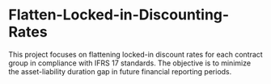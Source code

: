 # Flatten-Locked-in-Discounting-Rates
This project focuses on flattening locked-in discount rates for each contract group in compliance with IFRS 17 standards. The objective is to minimize the asset-liability duration gap in future financial reporting periods.
